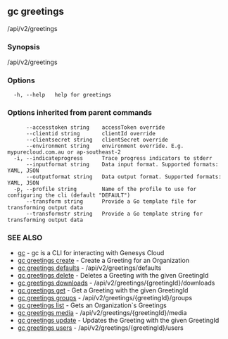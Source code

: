 ## gc greetings

/api/v2/greetings

### Synopsis

/api/v2/greetings

### Options

```
  -h, --help   help for greetings
```

### Options inherited from parent commands

```
      --accesstoken string    accessToken override
      --clientid string       clientId override
      --clientsecret string   clientSecret override
      --environment string    environment override. E.g. mypurecloud.com.au or ap-southeast-2
  -i, --indicateprogress      Trace progress indicators to stderr
      --inputformat string    Data input format. Supported formats: YAML, JSON
      --outputformat string   Data output format. Supported formats: YAML, JSON
  -p, --profile string        Name of the profile to use for configuring the cli (default "DEFAULT")
      --transform string      Provide a Go template file for transforming output data
      --transformstr string   Provide a Go template string for transforming output data
```

### SEE ALSO

* [gc](gc.html)	 - gc is a CLI for interacting with Genesys Cloud
* [gc greetings create](gc_greetings_create.html)	 - Create a Greeting for an Organization
* [gc greetings defaults](gc_greetings_defaults.html)	 - /api/v2/greetings/defaults
* [gc greetings delete](gc_greetings_delete.html)	 - Deletes a Greeting with the given GreetingId
* [gc greetings downloads](gc_greetings_downloads.html)	 - /api/v2/greetings/{greetingId}/downloads
* [gc greetings get](gc_greetings_get.html)	 - Get a Greeting with the given GreetingId
* [gc greetings groups](gc_greetings_groups.html)	 - /api/v2/greetings/{greetingId}/groups
* [gc greetings list](gc_greetings_list.html)	 - Gets an Organization`s Greetings
* [gc greetings media](gc_greetings_media.html)	 - /api/v2/greetings/{greetingId}/media
* [gc greetings update](gc_greetings_update.html)	 - Updates the Greeting with the given GreetingId
* [gc greetings users](gc_greetings_users.html)	 - /api/v2/greetings/{greetingId}/users


